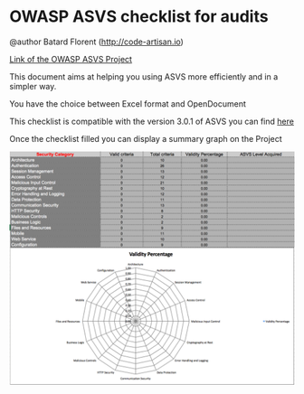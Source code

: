# OWASP ASVS checklist for audits

@author Batard Florent (http://code-artisan.io)

[Link of the OWASP ASVS Project](https://www.owasp.org/index.php/Category:OWASP_Application_Security_Verification_Standard_Project)

This document aims at helping you using ASVS more efficiently and in a simpler way.

You have the choice between Excel format and OpenDocument

This checklist is compatible with the version 3.0.1 of ASVS you can find [here](https://www.owasp.org/images/3/33/OWASP_Application_Security_Verification_Standard_3.0.1.pdf)

Once the checklist filled you can display a summary graph on the Project

![ASVS Checkist Report](./screenshot/ASVS-checklist-report.png)
